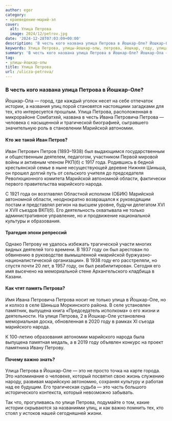 ```yaml
---
author: egor
category:
- краеведение-марий-эл
cover:
  alt: Улица Петрова
  image: 2024/12/petrov.jpg
date: '2024-12-28T07:03:09+00:00'
description: 'В честь кого названа улица Петрова в Йошкар-Оле? Йошкар-Ола — город, где каждый уголок несет на себе отпечаток истории, а названия улиц порой становятся...'
keywords: Улица Петрова, улицы-йошкар-олы, петрова, йошкар, году, улица, оле, марийской, марийского, народа, это, честь, названа, истории, улиц, тех, ивана
summary: 'В честь кого названа улица Петрова в Йошкар-Оле? Йошкар-Ола — город, где каждый уголок несет на себе отпечаток истории, а названия улиц порой становятся...'
tag:
- улицы-йошкар-олы
title: Улица Петрова
url: /ulicza-petrova/
---
```


### В честь кого названа улица Петрова в Йошкар-Оле?

Йошкар-Ола — город, где каждый уголок несет на себе отпечаток истории, а названия улиц порой становятся настоящими загадками для тех, кто интересуется прошлым. Улица Петрова, расположенная в микрорайоне Сомбатхей, названа в честь Ивана Петровича Петрова — человека с насыщенной и трагической биографией, сыгравшего значительную роль в становлении Марийской автономии.

#### Кто же такой Иван Петров?

Иван Петрович Петров (1893–1938) был выдающимся государственным и общественным деятелем, педагогом, участником Первой мировой войны и активным членом РКП(б) с 1917 года. Родившись в бедной крестьянской семье в ныне несуществующей деревне Нижняя Шиньша, он прошел долгий путь от сельского учителя до председателя Революционного комитета Марийской автономной области, фактически первого правительства марийского народа.

С 1921 года он возглавлял Областной исполком (ОБИК) Марийской автономной области, неоднократно возвращался к руководящим постам и представлял регион на высшем уровне, будучи делегатом XVI и XVII съездов ВКП(б). Его деятельность охватывала не только административное управление, но и продвижение национальной культуры и образования.

#### Трагедия эпохи репрессий

Однако Петрову не удалось избежать трагической участи многих видных деятелей того времени. В 1937 году он был арестован по обвинению в руководстве вымышленной «марийской буржуазно-националистической организации». В 1938 году его расстреляли, но спустя почти 20 лет, в 1957 году, он был реабилитирован. Сегодня его имя высечено на мемориальной стене Архангельского кладбища в Казани.

#### Как чтят память Петрова?

Имя Ивана Петровича Петрова носит не только улица в Йошкар-Оле, но и колхоз в селе Шиньша Моркинского района. В селе установлен памятник, выпущена книга «Председатель исполкома» о его жизни и деятельности. На улице Петрова, 2 в Йошкар-Оле установлена мемориальная доска, обновленная в 2020 году в рамках XI съезда марийского народа.

К 100-летию образования автономии марийского народа была выпущена памятная медаль, а в 2019 году объявлен конкурс на проект памятника Ивану Петрову.

#### Почему важно знать?

Улица Петрова в Йошкар-Оле — это не просто точка на карте города. Это напоминание о человеке, который посвятил свою жизнь служению народу, развивая марийскую автономию, сохраняя культуру и работая над ее будущим. Его трагическая судьба — это часть большого исторического контекста, который невозможно забывать.

Так что, прогуливаясь по улице Петрова, подумайте о том, какие истории скрываются за названиями улиц, и как важно помнить тех, кто стоял у истоков нашей сегодняшней жизни.